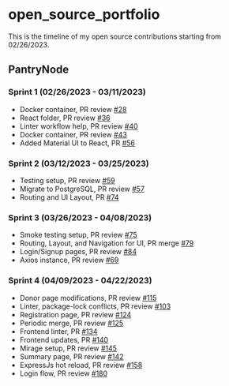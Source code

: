 # open_source_portfolio
This is the timeline of my open source contributions starting from 02/26/2023.

## PantryNode

### Sprint 1 (02/26/2023 - 03/11/2023)
- Docker container, PR review [#28](https://github.com/ChicoState/PantryNode/pull/28)
- React folder, PR review [#36](https://github.com/ChicoState/PantryNode/pull/36)
- Linter workflow help, PR review [#40](https://github.com/ChicoState/PantryNode/pull/40)
- Docker container, PR review [#43](https://github.com/ChicoState/PantryNode/pull/43)
- Added Material UI to React, PR [#56](https://github.com/ChicoState/PantryNode/pull/56)

### Sprint 2 (03/12/2023 - 03/25/2023)
- Testing setup, PR review [#59](https://github.com/ChicoState/PantryNode/pull/59)
- Migrate to PostgreSQL, PR review [#57](https://github.com/ChicoState/PantryNode/pull/57)
- Routing and UI Layout, PR [#74](https://github.com/ChicoState/PantryNode/pull/74)

### Sprint 3 (03/26/2023 - 04/08/2023)
- Smoke testing setup, PR review [#75](https://github.com/ChicoState/PantryNode/pull/75)
- Routing, Layout, and Navigation for UI, PR merge [#79](https://github.com/ChicoState/PantryNode/pull/79)
- Login/Signup pages, PR review [#84](https://github.com/ChicoState/PantryNode/pull/84)
- Axios instance, PR review [#69](https://github.com/ChicoState/PantryNode/pull/69)

### Sprint 4 (04/09/2023 - 04/22/2023)
- Donor page modifications, PR review [#115](https://github.com/ChicoState/PantryNode/pull/115)
- Linter, package-lock conflicts, PR review [#103](https://github.com/ChicoState/PantryNode/pull/103)
- Registration page, PR review [#124](https://github.com/ChicoState/PantryNode/pull/124)
- Periodic merge, PR review [#125](https://github.com/ChicoState/PantryNode/pull/125)
- Frontend linter, PR [#134](https://github.com/ChicoState/PantryNode/pull/134)  
- Frontend updates, PR [#140](https://github.com/ChicoState/PantryNode/pull/140)
- Mirage setup, PR review [#145](https://github.com/ChicoState/PantryNode/pull/145)
- Summary page, PR review [#142](https://github.com/ChicoState/PantryNode/pull/142)
- ExpressJs hot reload, PR review [#158](https://github.com/ChicoState/PantryNode/pull/158)
- Login flow, PR review [#180](https://github.com/ChicoState/PantryNode/pull/180)
